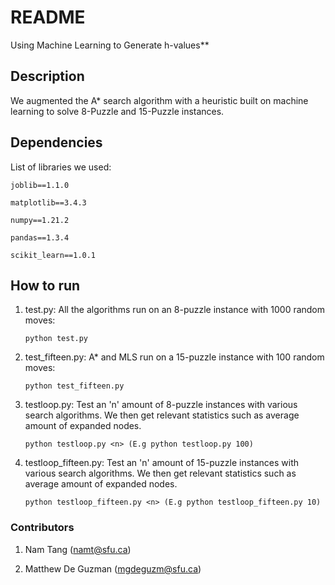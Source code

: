 # README

Using Machine Learning to Generate h-values**

## Description

We augmented the A* search algorithm with a heuristic built on machine learning to solve 8-Puzzle and 15-Puzzle instances.

## Dependencies
List of libraries we used:

    joblib==1.1.0
    
    matplotlib==3.4.3
    
    numpy==1.21.2
    
    pandas==1.3.4
    
    scikit_learn==1.0.1

 

## How to run
1. test.py: All the algorithms run on an 8-puzzle instance with 1000 random moves:
   
   ```python test.py```

2. test_fifteen.py: A* and MLS run on a 15-puzzle instance with 100 random moves:
  
   ```python test_fifteen.py```
   
3. testloop.py: Test an 'n' amount of 8-puzzle instances with various search algorithms. We then get relevant statistics such as average amount of expanded nodes.

   ```python testloop.py <n> (E.g python testloop.py 100)```
   
3. testloop_fifteen.py: Test an 'n' amount of 15-puzzle instances with various search algorithms. We then get relevant statistics such as average amount of expanded nodes.

   ```python testloop_fifteen.py <n> (E.g python testloop_fifteen.py 10)```
   
### Contributors

1. Nam Tang (namt@sfu.ca)

2. Matthew De Guzman (mgdeguzm@sfu.ca)  
